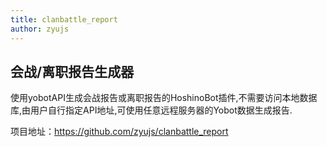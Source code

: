```yaml
---
title: clanbattle_report
author: zyujs
---
```


## 会战/离职报告生成器

使用yobotAPI生成会战报告或离职报告的HoshinoBot插件,不需要访问本地数据库,由用户自行指定API地址,可使用任意远程服务器的Yobot数据生成报告.

项目地址：<https://github.com/zyujs/clanbattle_report>
